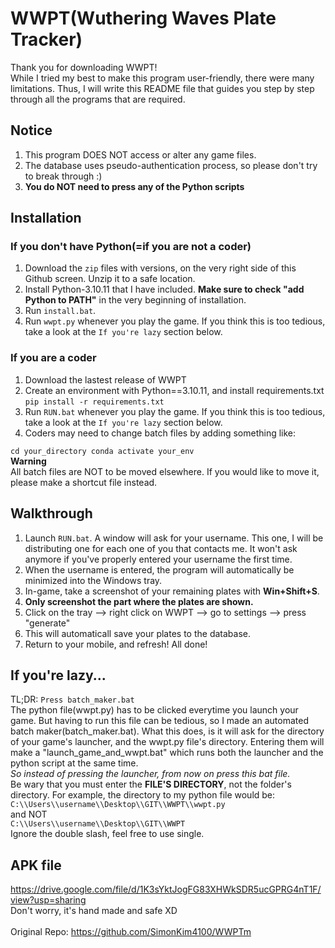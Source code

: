 # WWPT(Wuthering Waves Plate Tracker)
Thank you for downloading WWPT! <br>
While I tried my best to make this program user-friendly, there were many limitations. Thus, I will write this README file that guides you step by step through all the programs that are required.

## Notice
1. This program DOES NOT access or alter any game files.
2. The database uses pseudo-authentication process, so please don't try to break through :)
3. **You do NOT need to press any of the Python scripts**

## Installation
### If you don't have Python(=if you are not a coder)
1. Download the `zip` files with versions, on the very right side of this Github screen. Unzip it to a safe location.
2. Install Python-3.10.11 that I have included. **Make sure to check "add Python to PATH"** in the very beginning of installation.
3. Run `install.bat`.
4. Run `wwpt.py` whenever you play the game. If you think this is too tedious, take a look at the `If you're lazy` section below.
### If you are a coder
1. Download the lastest release of WWPT
2. Create an environment with Python==3.10.11, and install requirements.txt 
```pip install -r requirements.txt```
3. Run `RUN.bat` whenever you play the game. If you think this is too tedious, take a look at the `If you're lazy` section below.<br>
4. Coders may need to change batch files by adding something like:<br>

`cd your_directory
conda activate your_env`
<br>
**Warning**<br>
All batch files are NOT to be moved elsewhere. If you would like to move it, please make a shortcut file instead.

## Walkthrough
1. Launch `RUN.bat`. A window will ask for your username. This one, I will be distributing one for each one of you that contacts me. It won't ask anymore if you've properly entered your username the first time.
2. When the username is entered, the program will automatically be minimized into the Windows tray.
3. In-game, take a screenshot of your remaining plates with **Win+Shift+S**.
4. **Only screenshot the part where the plates are shown.**
5. Click on the tray --> right click on WWPT --> go to settings --> press "generate"
6. This will automaticall save your plates to the database.
7. Return to your mobile, and refresh! All done!<br>

## If you're lazy...
TL;DR: `Press batch_maker.bat`<br>
The python file(wwpt.py) has to be clicked everytime you launch your game. But having to run this file can be tedious, so I made an automated batch maker(batch_maker.bat). What this does, is it will ask for the directory of your game's launcher, and the wwpt.py file's directory. Entering them will make a "launch_game_and_wwpt.bat" which runs both the launcher and the python script at the same time.<br>
*So instead of pressing the launcher, from now on press this bat file.*<br>
Be wary that you must enter the **FILE'S DIRECTORY**, not the folder's directory. For example, the directory to my python file would be: <br>
`C:\\Users\\username\\Desktop\\GIT\\WWPT\\wwpt.py`<br>
and NOT<br>
`C:\\Users\\username\\Desktop\\GIT\\WWPT`<br>
Ignore the double slash, feel free to use single.

## APK file
https://drive.google.com/file/d/1K3sYktJogFG83XHWkSDR5ucGPRG4nT1F/view?usp=sharing <br>
Don't worry, it's hand made and safe XD<br>
<br>
Original Repo: https://github.com/SimonKim4100/WWPTm

